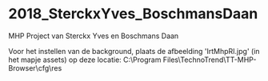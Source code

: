 # 2018_SterckxYves_BoschmansDaan
MHP Project van Sterckx Yves en Boschmans Daan

Voor het instellen van de background, plaats de afbeelding 'IrtMhpRI.jpg' (in het mapje assets) op deze locatie: C:\Program Files\TechnoTrend\TT-MHP-Browser\cfg\res
